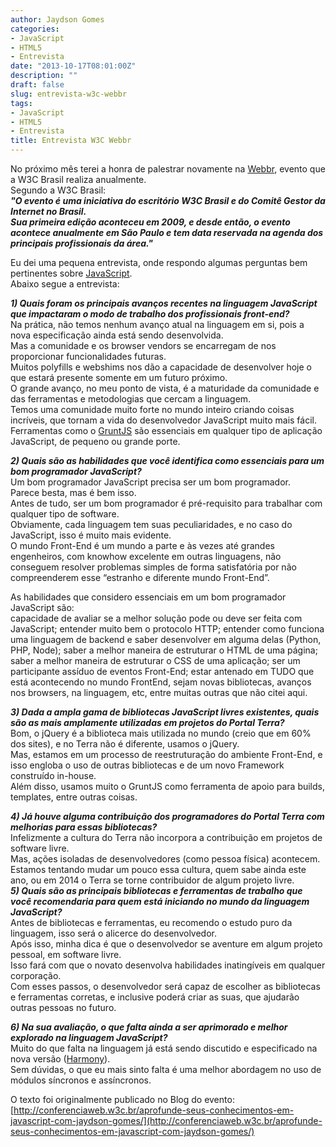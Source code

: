 ```yaml
---
author: Jaydson Gomes
categories:
- JavaScript
- HTML5
- Entrevista
date: "2013-10-17T08:01:00Z"
description: ""
draft: false
slug: entrevista-w3c-webbr
tags:
- JavaScript
- HTML5
- Entrevista
title: Entrevista W3C Webbr
---
```


No próximo mês terei a honra de palestrar novamente na [Webbr](http://conferenciaweb.w3c.br/), evento que a W3C Brasil realiza anualmente.  
Segundo a W3C Brasil:  
__*"O evento é uma iniciativa do escritório W3C Brasil e do Comitê Gestor da Internet no Brasil.  
Sua primeira edição aconteceu em 2009, e desde então, o evento acontece anualmente em São Paulo e tem data reservada na agenda dos principais profissionais da área."*__  

Eu dei uma pequena entrevista, onde respondo algumas perguntas bem pertinentes sobre [JavaScript](https://developer.mozilla.org/en-US/docs/Web/JavaScript).  
Abaixo segue a entrevista:  

__*1) Quais foram os principais avanços recentes na linguagem JavaScript que impactaram o modo de trabalho dos profissionais front-end?*__  
Na prática, não temos nenhum avanço atual na linguagem em si, pois a nova especificação ainda está sendo desenvolvida.  
Mas a comunidade e os browser vendors se encarregam de nos proporcionar funcionalidades futuras.  
Muitos polyfills e webshims nos dão a capacidade de desenvolver hoje o que estará presente somente em um futuro próximo.  
O grande avanço, no meu ponto de vista, é a maturidade da comunidade e das ferramentas e metodologias que cercam a linguagem.  
Temos uma comunidade muito forte no mundo inteiro criando coisas incríveis, que tornam a vida do desenvolvedor JavaScript muito mais fácil.  
Ferramentas como o [GruntJS](http://gruntjs.com/) são essenciais em qualquer tipo de aplicação JavaScript, de pequeno ou grande porte.  

__*2) Quais são as habilidades que você identifica como essenciais para um bom programador JavaScript?*__  
Um bom programador JavaScript precisa ser um bom programador.  
Parece besta, mas é bem isso.  
Antes de tudo, ser um bom programador é pré-requisito para trabalhar com qualquer tipo de software.  
Obviamente, cada linguagem tem suas peculiaridades, e no caso do JavaScript, isso é muito mais evidente.  
O mundo Front-End é um mundo a parte e às vezes até grandes engenheiros, com knowhow excelente em outras linguagens, não conseguem resolver problemas simples de forma satisfatória por não compreenderem esse “estranho e diferente mundo Front-End”.  

As habilidades que considero essenciais em um bom programador JavaScript são:  
capacidade de avaliar se a melhor solução pode ou deve ser feita com JavaScript; entender muito bem o protocolo HTTP; entender como funciona uma linguagem de backend e saber desenvolver em alguma delas (Python, PHP, Node); saber a melhor maneira de estruturar o HTML de uma página; saber a melhor maneira de estruturar o CSS de uma aplicação; ser um participante assíduo de eventos Front-End; estar antenado em TUDO que está acontecendo no mundo FrontEnd, sejam novas bibliotecas, avanços nos browsers, na linguagem, etc, entre muitas outras que não citei aqui.  

__*3) Dada a ampla gama de bibliotecas JavaScript livres existentes, quais são as mais amplamente utilizadas em projetos do Portal Terra?*__  
Bom, o jQuery é a biblioteca mais utilizada no mundo (creio que em 60% dos sites), e no Terra não é diferente, usamos o jQuery.  
Mas, estamos em um processo de reestruturação do ambiente Front-End, e isso engloba o uso de outras bibliotecas e de um novo Framework construído in-house.  
Além disso, usamos muito o GruntJS como ferramenta de apoio para builds, templates, entre outras coisas.  

__*4) Já houve alguma contribuição dos programadores do Portal Terra com melhorias para essas bibliotecas?*__  
Infelizmente a cultura do Terra não incorpora a contribuição em projetos de software livre.  
Mas, ações isoladas de desenvolvedores (como pessoa física) acontecem.  
Estamos tentando mudar um pouco essa cultura, quem sabe ainda este ano, ou em 2014 o Terra se torne contribuidor de algum projeto livre.  
__*5) Quais são as principais bibliotecas e ferramentas de trabalho que você recomendaria para quem está iniciando no mundo da linguagem JavaScript?*__  
Antes de bibliotecas e ferramentas, eu recomendo o estudo puro da linguagem, isso será o alicerce do desenvolvedor.  
Após isso, minha dica é que o desenvolvedor se aventure em algum projeto pessoal, em software livre.  
Isso fará com que o novato desenvolva habilidades inatingíveis em qualquer corporação.  
Com esses passos, o desenvolvedor será capaz de escolher as bibliotecas e ferramentas corretas, e inclusive poderá criar as suas, que ajudarão outras pessoas no futuro.  

__*6) Na sua avaliação, o que falta ainda a ser aprimorado e melhor explorado na linguagem JavaScript?*__  
Muito do que falta na linguagem já está sendo discutido e especificado na nova versão ([Harmony](http://wiki.ecmascript.org/doku.php?id=harmony:harmony)).  
Sem dúvidas, o que eu mais sinto falta é uma melhor abordagem no uso de módulos síncronos e assíncronos.  

O texto foi originalmente publicado no Blog do evento: [http://conferenciaweb.w3c.br/aprofunde-seus-conhecimentos-em-javascript-com-jaydson-gomes/](http://conferenciaweb.w3c.br/aprofunde-seus-conhecimentos-em-javascript-com-jaydson-gomes/)  
